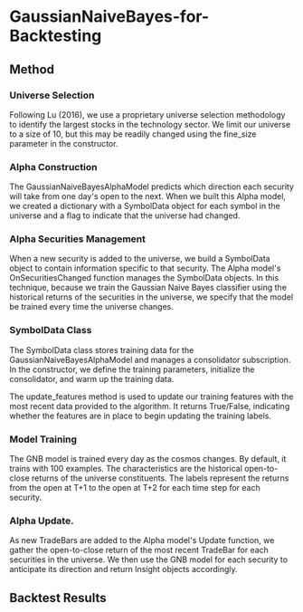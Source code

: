 # GaussianNaiveBayes-for-Backtesting

## Method


### Universe Selection

Following Lu (2016), we use a proprietary universe selection methodology to identify the largest stocks in the technology sector. We limit our universe to a size of 10, but this may be readily changed using the fine_size parameter in the constructor.


### Alpha Construction

The GaussianNaiveBayesAlphaModel predicts which direction each security will take from one day's open to the next. When we built this Alpha model, we created a dictionary with a SymbolData object for each symbol in the universe and a flag to indicate that the universe had changed.


### Alpha Securities Management

When a new security is added to the universe, we build a SymbolData object to contain information specific to that security. The Alpha model's OnSecuritiesChanged function manages the SymbolData objects. In this technique, because we train the Gaussian Naive Bayes classifier using the historical returns of the securities in the universe, we specify that the model be trained every time the universe changes.


### SymbolData Class

The SymbolData class stores training data for the GaussianNaiveBayesAlphaModel and manages a consolidator subscription. In the constructor, we define the training parameters, initialize the consolidator, and warm up the training data.

The update_features method is used to update our training features with the most recent data provided to the algorithm. It returns True/False, indicating whether the features are in place to begin updating the training labels.


### Model Training

The GNB model is trained every day as the cosmos changes. By default, it trains with 100 examples. The characteristics are the historical open-to-close returns of the universe constituents. The labels represent the returns from the open at T+1 to the open at T+2 for each time step for each security.


### Alpha Update.

As new TradeBars are added to the Alpha model's Update function, we gather the open-to-close return of the most recent TradeBar for each securities in the universe. We then use the GNB model for each security to anticipate its direction and return Insight objects accordingly.

## Backtest Results






